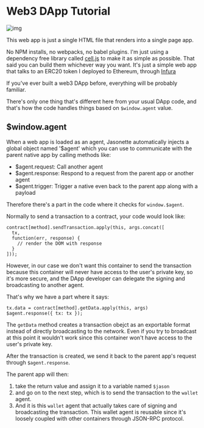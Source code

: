 # Web3 DApp Tutorial

![img](https://gliechtenstein.github.io/images/dapp.png)

This web app is just a single HTML file that renders into a single page app.

No NPM installs, no webpacks, no babel plugins. I'm just using a dependency free library called [cell.js](https://www.celljs.org) to make it as simple as possible. That said you can build them whichever way you want. It's just a simple web app that talks to an ERC20 token I deployed to Ethereum, through [Infura](https://infura.io/) 

If you've ever built a web3 DApp before, everything will be probably familiar.

There's only one thing that's different here from your usual DApp code, and that's how the code handles things based on `$window.agent` value. 

## $window.agent

When a web app is loaded as an agent, Jasonette automatically injects a global object named '$agent' which you can use to communicate with the parent native app by calling methods like:

- $agent.request: Call another agent
- $agent.response: Respond to a request from the parent app or another agent
- $agent.trigger: Trigger a native even back to the parent app along with a payload

Therefore there's a part in the code where it checks for `window.$agent`.

Normally to send a transaction to a contract, your code would look like:

```
contract[method].sendTransaction.apply(this, args.concat([
  tx,
  function(err, response) {
    // render the DOM with response
  }
]));
```

However, in our case we don't want this container to send the transaction because this container will never have access to the user's private key, so it's more secure, and the DApp developer can delegate the signing and broadcasting to another agent.

That's why we have a part where it says:

```
tx.data = contract[method].getData.apply(this, args)
$agent.response({ tx: tx });
```

The `getData` method creates a transaction obejct as an exportable format instead of directly broadcasting to the network. Even if you try to broadcast at this point it wouldn't work since this container won't have access to the user's private key.

After the transaction is created, we send it back to the parent app's request through `$agent.response`.

The parent app will then:

1. take the return value and assign it to a variable named `$jason`
2. and go on to the next step, which is to send the transaction to the `wallet` agent.
3. And it is this `wallet` agent that actually takes care of signing and broadcasting the transaction. This wallet agent is reusable since it's loosely coupled with other containers through JSON-RPC protocol.
